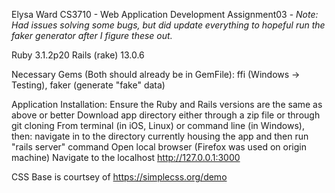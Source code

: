 Elysa Ward
CS3710 - Web Application Development
Assignment03 - 
    *Note: Had issues solving some bugs, but did update everything to hopeful run the faker generator after I figure these out.*

Ruby 3.1.2p20
Rails (rake) 13.0.6

Necessary Gems (Both should already be in GemFile): ffi (Windows -> Testing), faker (generate "fake" data)

Application Installation:
Ensure the Ruby and Rails versions are the same as above or better
Download app directory either through a zip file or through git cloning
From terminal (in iOS, Linux) or command line (in Windows), then: 
navigate in to the directory currently housing the app
and then run "rails server" command 
Open local browser (Firefox was used on origin machine)
Navigate to the localhost http://127.0.0.1:3000



CSS Base is courtsey of https://simplecss.org/demo

